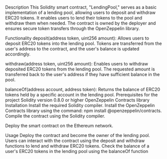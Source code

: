 

Description
This Solidity smart contract, "LendingPool," serves as a basic implementation of a lending pool, allowing users to deposit and withdraw ERC20 tokens. It enables users to lend their tokens to the pool and withdraw them when needed. The contract is owned by the deployer and ensures secure token transfers through the OpenZeppelin library.

Functionality
deposit(address token, uint256 amount): Allows users to deposit ERC20 tokens into the lending pool. Tokens are transferred from the user's address to the contract, and the user's balance is updated accordingly.

withdraw(address token, uint256 amount): Enables users to withdraw deposited ERC20 tokens from the lending pool. The requested amount is transferred back to the user's address if they have sufficient balance in the pool.



balanceOf(address account, address token): Returns the balance of ERC20 tokens held by a specific account in the lending pool.
Prerequisites for the project
Solidity version 0.8.0 or higher
OpenZeppelin Contracts library
Installation
Install the required Solidity compiler.
Install the OpenZeppelin Contracts library using the command: npm install @openzeppelin/contracts.
Compile the contract using the Solidity compiler.

Deploy the smart contract on the Ethereum network.


Usage
Deploy the contract and become the owner of the lending pool.
Users can interact with the contract using the deposit and withdraw functions to lend and withdraw ERC20 tokens.
Check the balance of a user's ERC20 tokens in the lending pool using the balanceOf function
